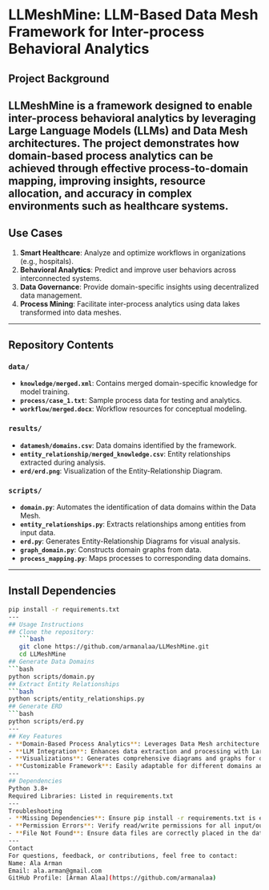 # LLMeshMine: LLM-Based Data Mesh Framework for Inter-process Behavioral Analytics
## Project Background
LLMeshMine is a framework designed to enable inter-process behavioral analytics by leveraging Large Language Models (LLMs) and Data Mesh architectures. The project demonstrates how domain-based process analytics can be achieved through effective process-to-domain mapping, improving insights, resource allocation, and accuracy in complex environments such as healthcare systems.
---
## Use Cases
1. **Smart Healthcare**: Analyze and optimize workflows in organizations (e.g., hospitals).
2. **Behavioral Analytics**: Predict and improve user behaviors across interconnected systems.
3. **Data Governance**: Provide domain-specific insights using decentralized data management.
4. **Process Mining**: Facilitate inter-process analytics using data lakes transformed into data meshes.
---
## Repository Contents
### `data/`
- **`knowledge/merged.xml`**: Contains merged domain-specific knowledge for model training.
- **`process/case_1.txt`**: Sample process data for testing and analytics.
- **`workflow/merged.docx`**: Workflow resources for conceptual modeling.
### `results/`
- **`datamesh/domains.csv`**: Data domains identified by the framework.
- **`entity_relationship/merged_knowledge.csv`**: Entity relationships extracted during analysis.
- **`erd/erd.png`**: Visualization of the Entity-Relationship Diagram.
### `scripts/`
- **`domain.py`**: Automates the identification of data domains within the Data Mesh.
- **`entity_relationships.py`**: Extracts relationships among entities from input data.
- **`erd.py`**: Generates Entity-Relationship Diagrams for visual analysis.
- **`graph_domain.py`**: Constructs domain graphs from data.
- **`process_mapping.py`**: Maps processes to corresponding data domains.
---
## Install Dependencies
```bash
pip install -r requirements.txt
---
## Usage Instructions
## Clone the repository:
   ```bash
   git clone https://github.com/armanalaa/LLMeshMine.git
   cd LLMeshMine
## Generate Data Domains
```bash
python scripts/domain.py
## Extract Entity Relationships
```bash
python scripts/entity_relationships.py
## Generate ERD
```bash
python scripts/erd.py
---
## Key Features
- **Domain-Based Process Analytics**: Leverages Data Mesh architecture for granular process analytics.
- **LLM Integration**: Enhances data extraction and processing with Large Language Models.
- **Visualizations**: Generates comprehensive diagrams and graphs for domain insights.
- **Customizable Framework**: Easily adaptable for different domains and datasets.
---
## Dependencies
Python 3.8+
Required Libraries: Listed in requirements.txt
---
Troubleshooting
- **Missing Dependencies**: Ensure pip install -r requirements.txt is executed before running scripts
- **Permission Errors**: Verify read/write permissions for all input/output directories
- **File Not Found**: Ensure data files are correctly placed in the data/ directory
---
Contact
For questions, feedback, or contributions, feel free to contact:
Name: Ala Arman
Email: ala.arman@gmail.com
GitHub Profile: [Arman Alaa](https://github.com/armanalaa)
